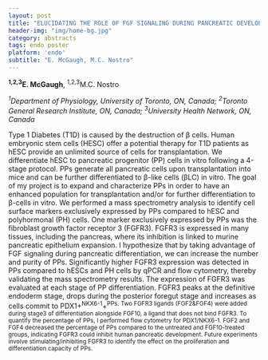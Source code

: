 ```yaml
---
layout: post
title: "ELUCIDATING THE ROLE OF FGF SIGNALING DURING PANCREATIC DEVELOPMENT"
header-img: "img/home-bg.jpg"
category: abstracts
tags: endo poster
platform: 'endo'
subtitle: "E. McGaugh, M.C. Nostro"
---
```

__<sup>1,2,3</sup>E. McGaugh__, <sup>1,2,3</sup>M.C. Nostro

_<sup>1</sup>Department of Physiology, University of Toronto, ON, Canada;
<sup>2</sup>Toronto General Research Institute, ON, Canada; <sup>3</sup>University Health
Network, ON, Canada_

Type 1 Diabetes (T1D) is caused by the destruction of β cells. Human
embryonic stem cells (HESC) offer a potential therapy for T1D patients
as hESC provide an unlimited source of cells for transplantation. We
differentiate hESC to pancreatic progenitor (PP) cells in vitro
following a 4-stage protocol. PPs generate all pancreatic cells upon
transplantation into mice and can be further differentiated to β-like
cells (βLC) in vitro. The goal of my project is to expand and
characterize PPs in order to have an enhanced population for
transplantation and/or for further differentiation to β-cells in vitro.
We performed a mass spectrometry analysis to identify cell surface
markers exclusively expressed by PPs compared to hESC and polyhormonal
(PH) cells. One marker exclusively expressed by PPs was the fibroblast
growth factor receptor 3 (FGFR3). FGFR3 is expressed in many tissues,
including the pancreas, where its inhibition is linked to murine
pancreatic epithelium expansion. I hypothesize that by taking advantage
of FGF signaling during pancreatic differentiation, we can increase the
number and purity of PPs. Significantly higher FGFR3 expression was
detected in PPs compared to hESCs and PH cells by qPCR and flow
cytometry, thereby validating the mass spectrometry results. The
expression of FGFR3 was evaluated at each stage of PP differentiation.
FGFR3 peaks at the definitive endoderm stage, drops during the posterior
foregut stage and increases as cells commit to PDX1</sup>+<sup>NKX6-1</sup>+<sup>PPs. Two
FGFR3 ligands (FGF2&FGF4) were added during stage3 of differentiation
alongside FGF10, a ligand that does not bind FGFR3. To quantify the
percentage of PPs, I performed flow cytometry for PDX1/NKX6-1. FGF2 and
FGF4 decreased the percentage of PPs compared to the untreated and
FGF10-treated groups, indicating FGFR3 could inhibit human pancreatic
development. Future experiments involve stimulating/inhibiting FGFR3 to
identify the effect on the proliferation and differentiation capacity of
PPs.
